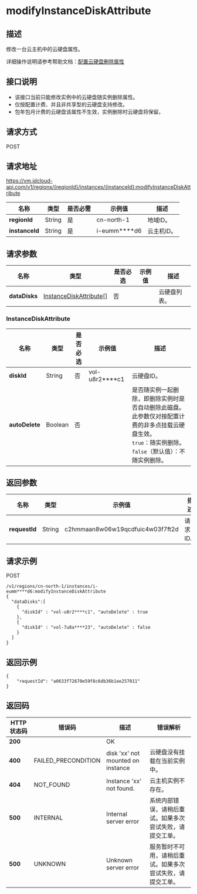 # modifyInstanceDiskAttribute


## 描述

修改一台云主机中的云硬盘属性。

详细操作说明请参考帮助文档：[配置云硬盘删除属性](https://docs.jdcloud.com/cn/virtual-machines/configurate-delete-attributes)

## 接口说明
- 该接口当前只能修改实例中的云硬盘随实例删除属性。
- 仅按配置计费、并且非共享型的云硬盘支持修改。
- 包年包月计费的云硬盘该属性不生效，实例删除时云硬盘将保留。


## 请求方式
POST

## 请求地址
https://vm.jdcloud-api.com/v1/regions/{regionId}/instances/{instanceId}:modifyInstanceDiskAttribute

|名称|类型|是否必需|示例值|描述|
|---|---|---|---|---|
|**regionId**|String|是|cn-north-1|地域ID。|
|**instanceId**|String|是|i-eumm****d6|云主机ID。|

## 请求参数
|名称|类型|是否必选|示例值|描述|
|---|---|---|---|---|
|**dataDisks**|[InstanceDiskAttribute[]](modifyInstanceDiskAttribute#user-content-instancediskattribute)|否| |云硬盘列表。|

### <div id="user-content-instancediskattribute">InstanceDiskAttribute</div>
|名称|类型|是否必选|示例值|描述|
|---|---|---|---|---|
|**diskId**|String|否|vol-u8r2****c1|云硬盘ID。|
|**autoDelete**|Boolean|否| |是否随实例一起删除，即删除实例时是否自动删除此磁盘。此参数仅对按配置计费的非多点挂载云硬盘生效。<br>`true`：随实例删除。<br>`false`（默认值）：不随实例删除。|

## 返回参数
|名称|类型|示例值|描述|
|---|---|---|---|
|**requestId**|String|c2hmmaan8w06w19qcdfuic4w03f7ft2d|请求ID。|



## 请求示例
POST

```
/v1/regions/cn-north-1/instances/i-eumm****d6:modifyInstanceDiskAttribute
{
  "dataDisks":[
    {
      "diskId" : "vol-u8r2****c1", "autoDelete" : true
    },
    {
      "diskId" : "vol-7u8a****23", "autoDelete" : false
    }
  ]
}
```



## 返回示例
```
{
    "requestId": "a0633f72670e59f8c6db36b1ee257011"
}
```

## 返回码
|HTTP状态码|错误码|描述|错误解析|
|---|---|---|---|
|**200**||OK||
|**400**|FAILED_PRECONDITION|disk 'xx' not mounted on instance|云硬盘没有挂载在当前实例中。|
|**404**|NOT_FOUND|Instance 'xx' not found.|云主机实例不存在。|
|**500**|INTERNAL|Internal server error|系统内部错误，请稍后重试。如果多次尝试失败，请提交工单。|
|**500**|UNKNOWN|Unknown server error|服务暂时不可用，请稍后重试。如果多次尝试失败，请提交工单。|
